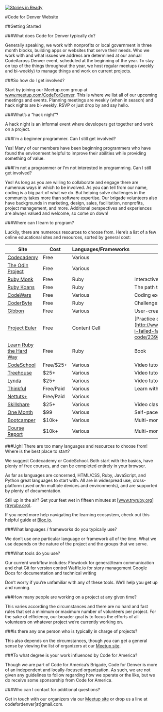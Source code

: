 [![Stories in Ready](https://badge.waffle.io/codefordenver/code-for-denver-site.png?label=ready&title=Ready)](http://waffle.io/codefordenver/code-for-denver-site)

#Code for Denver Website

##Getting Started

###What does Code for Denver typically do?

Generally speaking, we work with nonprofits or local government in three month blocks, building apps or websites that serve their needs. Who we work with and what issues we address are determined at our annual CodeAcross Denver event, scheduled at the beginning of the year. To stay on top of the things throughout the year, we host regular meetups (weekly and bi-weekly) to manage things and work on current projects.


###So how do I get involved?

Start by joining our Meetup.com group at www.meetup.com/CodeForDenver. This is where we list all of our upcoming meetings and events. Planning meetings are weekly (when in season) and hack nights are bi-weekly. RSVP or just drop by and say hello.
 

###What’s a “hack night”?

A hack night is an informal event where developers get together and work on a project.


###I’m a beginner programmer. Can I still get involved?

Yes! Many of our members have been beginning programmers who have found the environment helpful to improve their abilities while providing something of value.


###I’m not a programmer or I'm not interested in programming. Can I still get involved?

Yes! As long as you are willing to collaborate and engage there are numerous ways in which to be involved. As you can tell from our name, coding is a big part of what we do. But helping solve challenges in the community takes more than software expertise. Our brigade volunteers also have backgrounds in marketing, design, sales, facilitation, nonprofits, project management, and more. Additional perspectives and experiences are always valued and welcome, so come on down!


###Where can I learn to program?

Luckily, there are numerous resources to choose from. Here’s a list of a few online educational sites and resources, sorted by general cost:

|                  Site                     |    Cost   |   Languages/Frameworks   |             Additional Info                  |
| -------------------------------------     | --------- | ------------------------ | -------------------------------------------- |
| [Codecademy](www.codecademy.com)          | Free      | Various                  |                                              |
| [The Odin Project](www.theodinproject.com)| Free      | Various                  |                                              |
| [Ruby Monk](www.rubymonk.com)             | Free      | Ruby                     | Interactive tutorials                        |
| [Ruby Koans](www.rubykoans.com)           | Free      | Ruby                     | The path to Ruby enlightenment               |
| [CodeWars](www.codewars.com)              | Free      | Various                  | Coding exercises or 'katas'                  |
| [CoderByte](www.coderbyte.com)            | Free      | Ruby                     | Challenges and competitions                  |
| [Gibbon](www.gibbon.co)                   | Free      | Various                  | User-created learning paths                  |
| [Project Euler](www.projecteuler.net)     | Free      | Content Cell             | [Practice coding via math problems] (http://www.theatlantic.com/technology/archive/2011/06/how-i-failed-failed-and-finally-succeeded-at-learning-how-to-code/239855/)  |
| [Learn Ruby the Hard Way](http://ruby.learncodethehardway.org/book/)| Free | Ruby| Book   |
| [CodeSchool](www.codeschool.com)          | Free/$25+ | Various                  | Video tutorials and in-browser practice      |
| [Treehouse](www.teamtreehouse.com)        | $25+      | Various                  | Video tutorials and in-browser practice      |
| [Lynda](www.lynda.com)                    | $25+      | Various                  | Video tutorials                              |
| [Thinkful](www.thinkful.com)              | Free/Paid | Various                  | Learn with help from a mentor                |
| [Nettuts+](http://net.tutsplus.com)       | Free/Paid | Various                  |                                              |
| [Skillshare](www.skillshare.com/search?query=programming)| $25+ | Various        | Video classes and community projects         |
| [One Month](www.onemonth.com)             | $99       | Various                  | Self-paced online 30-day courses             |
| [Bootcamper](www.bootcamper.io)           | $10k+     | Various                  | Multi-month, intensive development bootcamps |
| [Course Report](www.coursereport.com)     | $10k+     | Various                  | Multi-month, intensive development bootcamps |


###Ugh! There are too many languages and resources to choose from! Where is the best place to start?

We suggest Codecademy or CodeSchool. Both start with the basics, have plenty of free courses, and can be completed entirely in your browser.

As far as languages are concerned, HTML/CSS, Ruby, JavaScript, and Python great languages to start with. All are in widespread use, cross-platform (used on/in multiple devices and environments), and are supported by plenty of documentation.

Still up in the air? Get your feet wet in fifteen minutes at [www.tryruby.org](tryruby.org).

If you need more help navigating the learning ecosystem, check out this helpful guide at [Bloc.io](https://www.bloc.io/programming-bootcamp-comparison).


###What languages / frameworks do you typically use?

We don’t use one particular language or framework all of the time. What we use depends on the nature of the project and the groups that we serve. 


###What tools do you use?

Our current workflow includes:
Flowdock for general/team communication and chat
Git for version control
Waffle.io for story management
Google Docs for documentation and technical writing

Don’t worry if you’re unfamiliar with any of these tools. We’ll help you get up and running.


###How many people are working on a project at any given time?

This varies according the circumstances and there are no hard and fast rules that set a minimum or maximum number of volunteers per project. For the sake of efficiency, our broader goal is to focus the efforts of all volunteers on whatever project we’re currently working on.


###Is there any one person who is typically in charge of projects?

This also depends on the circumstances, though you can get a general sense by viewing the list of organizers at our [Meetup site](http://www.meetup.com/CodeForDenver/).


###To what degree is your work influenced by Code for America?

Though we are part of Code for America’s Brigade, Code for Denver is more of an independent and locally-focused organization. As such, we are not given any guidelines to follow regarding how we operate or the like, but we do receive some sponsorship from Code for America.


###Who can I contact for additional questions?

Get in touch with our organizers via our [Meetup site](http://www.meetup.com/CodeForDenver/) or drop us a line at codefordenver[at]gmail.com.
